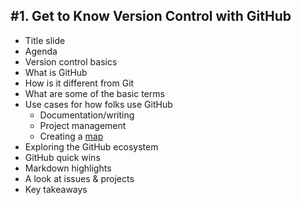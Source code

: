 ## #1. Get to Know Version Control with GitHub

- Title slide 
- Agenda
- Version control basics  
- What is GitHub  
- How is it different from Git  
- What are some of the basic terms  
- Use cases for how folks use GitHub  
   * Documentation/writing  
   * Project management  
   * Creating a [map](https://github.com/blog/1528-there-s-a-map-for-that)  
- Exploring the GitHub ecosystem  
- GitHub quick wins  
- Markdown highlights  
- A look at issues & projects  
- Key takeaways
